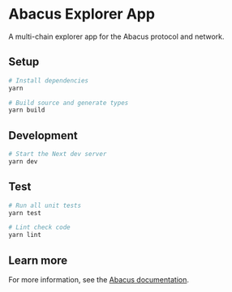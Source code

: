 # Abacus Explorer App

A multi-chain explorer app for the Abacus protocol and network.

## Setup

```sh
# Install dependencies
yarn

# Build source and generate types
yarn build
```

## Development

```sh
# Start the Next dev server
yarn dev
```

## Test

```sh
# Run all unit tests
yarn test

# Lint check code
yarn lint
```

## Learn more

For more information, see the [Abacus documentation](https://docs.useabacus.network/abacus-docs/developers/getting-started).
